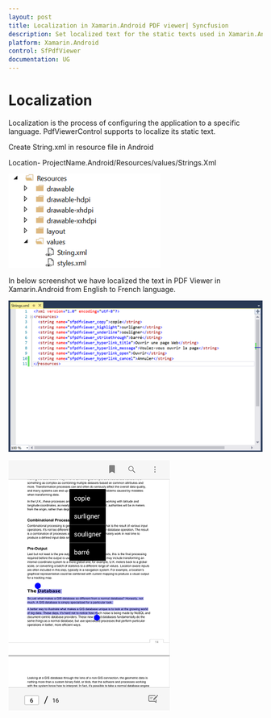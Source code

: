 ```yaml
---
layout: post
title: Localization in Xamarin.Android PDF viewer| Syncfusion
description: Set localized text for the static texts used in Xamarin.Android PDF viewer.
platform: Xamarin.Android
control: SfPdfViewer
documentation: UG
---
```


# Localization 

Localization is the process of configuring the application to a specific language. PdfViewerControl supports to localize its static text.

Create String.xml in resource file in Android

Location- ProjectName.Android/Resources/values/Strings.Xml

![SfPdfViewer](pdfviewer_images/androidstrings.png)

In below screenshot we have localized the text in PDF Viewer in Xamarin.Android from English to French language.

![PDF Viewer with localized text](pdfviewer_images/pdfviewerlocalization.png)

![PDF Viewer in Xamarin.Android](pdfviewer_images/pdfviewerlocalizationoutput.png)
